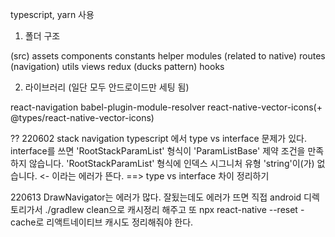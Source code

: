 typescript, yarn 사용

1. 폴더 구조

(src)
assets
components
constants
helper
modules (related to native)
routes (navigation)
utils
views
redux (ducks pattern)
hooks

2. 라이브러리 (일단 모두 안드로이드만 세팅 됨)

react-navigation
babel-plugin-module-resolver
react-native-vector-icons(+ @types/react-native-vector-icons)

?? 220602
stack navigation typescript 에서 type vs interface 문제가 있다.
interface를 쓰면 'RootStackParamList' 형식이 'ParamListBase' 제약 조건을 만족하지 않습니다.
'RootStackParamList' 형식에 인덱스 시그니처 유형 'string'이(가) 없습니다. <- 이라는 에러가 뜬다.
==> type vs interface 차이 정리하기

220613
DrawNavigator는 에러가 많다.
잘됬는데도 에러가 뜨면 직접 android 디렉토리가서 ./gradlew clean으로 캐시정리 해주고 또
npx react-native --reset -cache로 리액트네이티브 캐시도 정리해줘야 한다.
